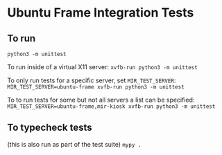 # Ubuntu Frame Integration Tests

## To run
`python3 -m unittest`

To run inside of a virtual X11 server:
`xvfb-run python3 -m unittest`

To only run tests for a specific server, set `MIR_TEST_SERVER`:
`MIR_TEST_SERVER=ubuntu-frame xvfb-run python3 -m unittest`

To to run tests for some but not all servers a list can be specified:
`MIR_TEST_SERVER=ubuntu-frame,mir-kiosk xvfb-run python3 -m unittest`

## To typecheck tests
(this is also run as part of the test suite)
`mypy .`
